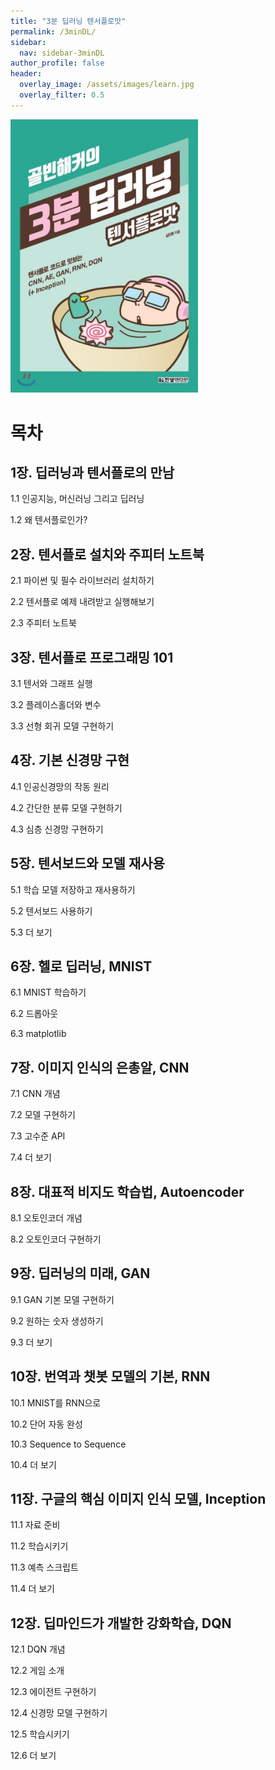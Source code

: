 ```yaml
---
title: "3분 딥러닝 텐서플로맛"
permalink: /3minDL/
sidebar:
  nav: sidebar-3minDL
author_profile: false
header:
  overlay_image: /assets/images/learn.jpg
  overlay_filter: 0.5
---
```

<img src="/assets/images/book/3minDL.JPG" width="300px"/>

# 목차

## 1장. 딥러닝과 텐서플로의 만남

1.1 인공지능, 머신러닝 그리고 딥러닝

1.2 왜 텐서플로인가?

## 2장. 텐서플로 설치와 주피터 노트북

2.1 파이썬 및 필수 라이브러리 설치하기

2.2 텐서플로 예제 내려받고 실행해보기

2.3 주피터 노트북

## 3장. 텐서플로 프로그래밍 101

3.1 텐서와 그래프 실행

3.2 플레이스홀더와 변수

3.3 선형 회귀 모델 구현하기

## 4장. 기본 신경망 구현

4.1 인공신경망의 작동 원리

4.2 간단한 분류 모델 구현하기

4.3 심층 신경망 구현하기

## 5장. 텐서보드와 모델 재사용

5.1 학습 모델 저장하고 재사용하기

5.2 텐서보드 사용하기

5.3 더 보기

## 6장. 헬로 딥러닝, MNIST

6.1 MNIST 학습하기

6.2 드롭아웃

6.3 matplotlib

## 7장. 이미지 인식의 은총알, CNN

7.1 CNN 개념

7.2 모델 구현하기

7.3 고수준 API

7.4 더 보기

## 8장. 대표적 비지도 학습법, Autoencoder

8.1 오토인코더 개념

8.2 오토인코더 구현하기

## 9장. 딥러닝의 미래, GAN

9.1 GAN 기본 모델 구현하기

9.2 원하는 숫자 생성하기

9.3 더 보기

## 10장. 번역과 챗봇 모델의 기본, RNN

10.1 MNIST를 RNN으로

10.2 단어 자동 완성

10.3 Sequence to Sequence

10.4 더 보기

## 11장. 구글의 핵심 이미지 인식 모델, Inception

11.1 자료 준비

11.2 학습시키기

11.3 예측 스크립트

11.4 더 보기

## 12장. 딥마인드가 개발한 강화학습, DQN

12.1 DQN 개념

12.2 게임 소개

12.3 에이전트 구현하기

12.4 신경망 모델 구현하기

12.5 학습시키기

12.6 더 보기
